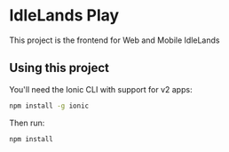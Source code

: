 IdleLands Play
=====================

This project is the frontend for Web and Mobile IdleLands

## Using this project

You'll need the Ionic CLI with support for v2 apps:

```bash
npm install -g ionic
```

Then run:

```bash
npm install
```